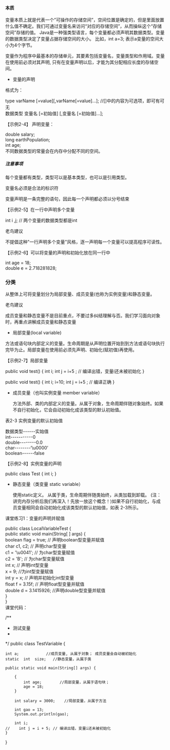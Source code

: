 #### 本质  
变量本质上就是代表一个”可操作的存储空间”，空间位置是确定的，但是里面放置什么值不确定。我们可通过变量名来访问“对应的存储空间”，从而操纵这个“存储空间”存储的值。
 Java是一种强类型语言，每个变量都必须声明其数据类型。变量的数据类型决定了变量占据存储空间的大小。 比如，int a=3; 表示a变量的空间大小为4个字节。

 变量作为程序中最基本的存储单元，其要素包括变量名，变量类型和作用域。变量在使用前必须对其声明, 只有在变量声明以后，才能为其分配相应长度的存储空间。  
 
 * 变量的声明

格式为：

type  varName [=value][,varName[=value]...];   //[]中的内容为可选项，即可有可无  
数据类型  变量名  [=初始值] [,变量名  [=初始值]…];  

【示例2-4】 声明变量：  

double  salary;  
long  earthPopulation;  
int  age;  
不同数据类型的常量会在内存中分配不同的空间。  
##### 注意事项

每个变量都有类型，类型可以是基本类型，也可以是引用类型。

变量名必须是合法的标识符

变量声明是一条完整的语句，因此每一个声明都必须以分号结束

【示例2-5】在一行中声明多个变量

int  i ,j; // 两个变量的数据类型都是int

老鸟建议

不提倡这种"一行声明多个变量"风格，逐一声明每一个变量可以提高程序可读性。

【示例2-6】可以将变量的声明和初始化放在同一行中

int  age = 18;     
double  e = 2.718281828;

### 分类  
从整体上可将变量划分为局部变量、成员变量(也称为实例变量)和静态变量。

老鸟建议

成员变量和静态变量不是目前重点，不要过多纠结理解与否。我们学习面向对象时，再重点讲解成员变量和静态变量

* 局部变量(local  variable)

 方法或语句块内部定义的变量。生命周期是从声明位置开始到到方法或语句块执行完毕为止。局部变量在使用前必须先声明、初始化(赋初值)再使用。

【示例2-7】局部变量

public void test() {
   int i;
   int j = i+5 ; // 编译出错，变量i还未被初始化 
} 
  
public void test() {
   int i;
   i=10;
   int j = i+5 ; // 编译正确
}
* 成员变量（也叫实例变量  member variable）

    方法外部、类的内部定义的变量。从属于对象，生命周期伴随对象始终。如果不自行初始化，它会自动初始化成该类型的默认初始值。

表2-3 实例变量的默认初始值

数据类型------实始值    
int-----------0  
double--------0.0  
char--------‘\u0000’  
boolean------false  

【示例2-8】实例变量的声明

public class Test {
    int i;
}
* 静态变量（类变量 static variable）

  使用static定义。 从属于类，生命周期伴随类始终，从类加载到卸载。 (注：讲完内存分析后我们再深入！先放一放这个概念！)如果不自行初始化，与成员变量相同会自动初始化成该类型的默认初始值，如表 2-3所示。

课堂练习1：变量的声明并赋值

public class LocalVariableTest {  
  public static void main(String[ ] args) {  
      boolean flag = true;  // 声明boolean型变量并赋值  
       char c1, c2;   // 声明char型变量  
       c1 = '\u0041';   // 为char型变量赋值  
      c2 = 'B';   // 为char型变量赋值  
      int x;   // 声明int型变量  
      x = 9;  //为int型变量赋值    
       int y = x;  // 声明并初始化int型变量  
       float f = 3.15f;   // 声明float型变量并赋值  
      double d = 3.1415926;  //声明double型变量并赋值  
         }  
}  
课堂代码：

/**
 * 测试变量
 *
 */
public class TestVariable {
 
    int a;            //成员变量, 从属于对象； 成员变量会自动被初始化
    static  int  size;   //静态变量，从属于类
     
    public static void main(String[] args) {
 
        {
            int age;        //局部变量，从属于语句块；
            age = 18;
        }
         
        int salary = 3000;    //局部变量，从属于方法
 
        int gao = 13;
        System.out.println(gao);
 
        int i;
    //    int j = i + 5; // 编译出错，变量i还未被初始化         
    }
}
